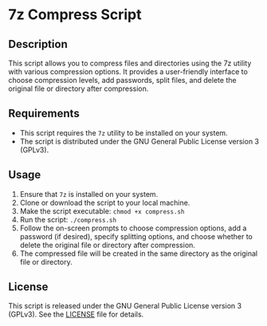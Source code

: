 # 7z Compress Script

## Description
This script allows you to compress files and directories using the 7z utility with various compression options. It provides a user-friendly interface to choose compression levels, add passwords, split files, and delete the original file or directory after compression.

## Requirements
- This script requires the `7z` utility to be installed on your system.
- The script is distributed under the GNU General Public License version 3 (GPLv3).

## Usage
1. Ensure that `7z` is installed on your system.
2. Clone or download the script to your local machine.
3. Make the script executable: `chmod +x compress.sh`
4. Run the script: `./compress.sh`
5. Follow the on-screen prompts to choose compression options, add a password (if desired), specify splitting options, and choose whether to delete the original file or directory after compression.
6. The compressed file will be created in the same directory as the original file or directory.

## License
This script is released under the GNU General Public License version 3 (GPLv3). See the [LICENSE](LICENSE) file for details.

